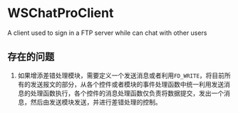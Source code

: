 # WSChatProClient
A client used to sign in a FTP server while can chat with other users

## 存在的问题
1. 如果增添差错处理模块，需要定义一个发送消息或者利用`FD_WRITE`，将目前所有的发送报文的部分，从各个控件或者模块的事件处理函数中统一利用发送消息的处理函数执行，各个控件的消息处理函数仅负责将数据提交，发出一个消息，然后由发送模块发送，并进行差错处理的控制。
